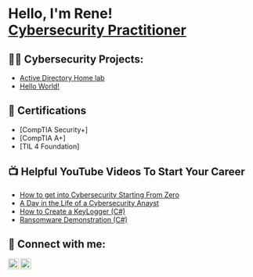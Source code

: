 <h1>Hello, I'm Rene! <br/><a href="https://www.linkedin.com/in/rrivm1997/">Cybersecurity Practitioner</a>

<h2>👨‍💻 Cybersecurity Projects:</h2>

- [Active Directory Home lab](https://github.com/joshmadakor1/Algorithms-Practice)
- [Hello World!](https://github.com/joshmadakor1/Algorithms-Practice)

<h2>📜 Certifications</h2>

- [CompTIA Security+]
- [CompTIA A+]
- [TIL 4 Foundation]
  
<h2>📺 Helpful YouTube Videos To Start Your Career</h2>

- [How to get into Cybersecurity Starting From Zero](https://www.youtube.com/watch?v=a83ASGn_V_s)
- [A Day in the Life of a Cybersecurity Anayst](https://www.youtube.com/watch?v=uHy3oM7NnoU)
- [How to Create a KeyLogger (C#)](https://www.youtube.com/watch?v=N-L9hklSlNk)
- [Ransomware Demonstration (C#)](https://www.youtube.com/watch?v=OfvdQeh79s0)

<h2> 🤳 Connect with me:</h2>

[<img align="left" alt="rrivm1997| LinkedIn" width="22px" src="https://cdn.jsdelivr.net/npm/simple-icons@v3/icons/linkedin.svg" />][linkedin]
[<img align="left" alt="rrivm1997 | Instagram" width="22px" src="https://cdn.jsdelivr.net/npm/simple-icons@v3/icons/instagram.svg" />][instagram]


[instagram]: https://www.instagram.com/rrivm1997/
[linkedin]: https://linkedin.com/in/rrivm1997
<!--
**joshmadakor1/joshmadakor1** is a ✨ _special_ ✨ repository because its `README.md` (this file) appears on your GitHub profile.

Here are some ideas to get you started:

- 🔭 I’m currently working on ...
- 🌱 I’m currently learning ...
- 👯 I’m looking to collaborate on ...
- 🤔 I’m looking for help with ...
- 💬 Ask me about ...
- 📫 How to reach me: ...
- 😄 Pronouns: ...
- ⚡ Fun fact: ...
-->
